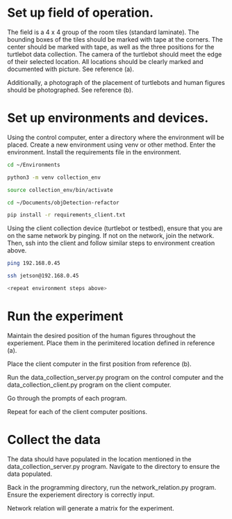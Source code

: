 # Set up field of operation.
The field is a 4 x 4 group of the room tiles (standard laminate). The bounding boxes of the tiles should be marked with tape at the corners. The center should be marked with tape, as well as the three positions for the turtlebot data collection. The camera of the turtlebot should meet the edge of their selected location. All locations should be clearly marked and documented with picture. See reference (a).

Additionally, a photograph of the placement of turtlebots and human figures should be photographed. See reference (b).

# Set up environments and devices.
Using the control computer, enter a directory where the environment will be placed. Create a new environment using venv or other method. Enter the environment. Install the requirements file in the environment.

```bash
cd ~/Environments

python3 -m venv collection_env

source collection_env/bin/activate

cd ~/Documents/objDetection-refactor

pip install -r requirements_client.txt
```

Using the client collection device (turtlebot or testbed), ensure that you are on the same network by pinging. If not on the network, join the network. Then, ssh into the client and follow similar steps to environment creation above.

```bash
ping 192.168.0.45

ssh jetson@192.168.0.45

<repeat environment steps above>
```

# Run the experiment

Maintain the desired position of the human figures throughout the experiement. Place them in the perimitered location defined in reference (a). 

Place the client computer in the first position from reference (b).

Run the data_collection_server.py program on the control computer and the data_collection_client.py program on the client computer. 

Go through the prompts of each program.

Repeat for each of the client computer positions.

# Collect the data

The data should have populated in the location mentioned in the data_collection_server.py program. Navigate to the directory to ensure the data populated.

Back in the programming directory, run the network_relation.py program. Ensure the experiement directory is correctly input.

Network relation will generate a matrix for the experiment. 